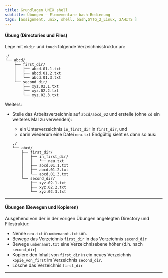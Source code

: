 ```yaml
---
title: Grundlagen UNIX shell
subtitle: Übungen – Elemementare bash Bedienung
tags: [assignment, unix, shell, bash,SYTG_2_Linux, 2AHITS ]
---
```


#### Übung (Directories und Files)

Lege mit `mkdir` und `touch` folgende Verzeichnisstruktur an:

```
./
└── abcd/
    ├── first_dir/
    │   ├── abcd.01.1.txt
    │   ├── abcd.01.2.txt
    │   └── abcd.01.3.txt
    └── second_dir/
        ├── xyz.02.1.txt
        ├── xyz.02.2.txt
        └── xyz.02.3.txt
```

Weiters:

- Stelle das Arbeitsverzeichnis auf `abcd/abcd_02` und erstelle (ohne `cd` ein weiteres Mal zu verwenden):

  - ein Unterverzeichnis `in_first_dir`  in `first_dir`, und
  - darin wiederum eine Datei `neu.txt`
    Endgültig sieht es dann so aus:

  ```
  ./
  └── abcd/
      ├── first_dir/
      │   ├── in_first_dir/
      │   │   └── neu.txt
      │   ├── abcd.01.1.txt
      │   ├── abcd.01.2.txt
      │   └── abcd.01.3.txt
      └── second_dir/
          ├── xyz.02.1.txt
          ├── xyz.02.2.txt
          └── xyz.02.3.txt
  ```

---

#### Übungen (Bewegen und Kopieren)

Ausgehend von der in der vorigen Übungen angelegten Directory und Filestruktur:

- Nenne `neu.txt` in `umbenannt.txt`  um.
- Bewege das Verzeichnis `first_dir` in das Verzeichnis `second_dir`
- Bewege `umbenannt.txt` eine Verzeichnisebene höher (d.h. nach `second_dir`)
- Kopiere den Inhalt von `first_dir` in ein neues Verzeichnis `kopie_von_first` im Verzeichnis `second_dir`.
- Lösche das Verzeichnis `first_dir`

---


